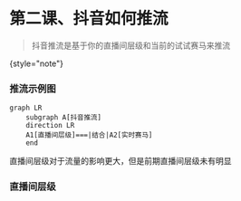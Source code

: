 # 第二课、抖音如何推流

> 抖音推流是基于你的直播间层级和当前的试试赛马来推流
> 
{style="note"}


### 推流示例图

```mermaid
graph LR
    subgraph A[抖音推流]
    direction LR
    A1[直播间层级]===|结合|A2[实时赛马]
    end
```

直播间层级对于流量的影响更大，但是前期直播间层级未有明显

### 直播间层级



